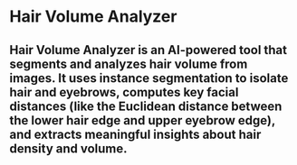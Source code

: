 # Hair Volume Analyzer

## Hair Volume Analyzer is an AI-powered tool that segments and analyzes hair volume from images. It uses instance segmentation to isolate hair and eyebrows, computes key facial distances (like the Euclidean distance between the lower hair edge and upper eyebrow edge), and extracts meaningful insights about hair density and volume.
